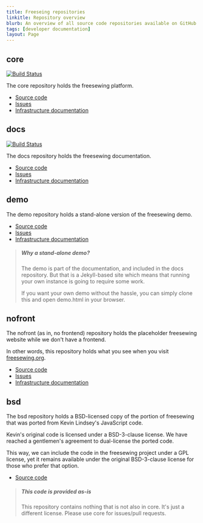 ```yaml
---
title: Freeseing repositories
linkitle: Repository overview
blurb: An overview of all source code repositories available on GitHub
tags: [developer documentation]
layout: Page
---
```


## core

[![Build Status](https://travis-ci.org/freesewing/core.svg?branch=master)](https://travis-ci.org/freesewing/core)

The core repository holds the freesewing platform.

- [Source code](https://github.com/freesewing/core)
- [Issues](https://github.com/freesewing/core/issues)
- [Infrastructure documentation](/infrastructure#core)

## docs

[![Build Status](https://travis-ci.org/freesewing/docs.svg?branch=master)](https://travis-ci.org/freesewing/docs)

The docs repository holds the freesewing documentation.

- [Source code](https://github.com/freesewing/docs)
- [Issues](https://github.com/freesewing/docs/issues)
- [Infrastructure documentation](/infrastructure#docs)

## demo

The demo repository holds a stand-alone version of the freesewing demo.

- [Source code](https://github.com/freesewing/demo)
- [Issues](https://github.com/freesewing/demo/issues)
- [Infrastructure documentation](/infrastructure#demo)

> <h5 class='notoc'>Why a stand-alone demo?</h5>
>
> The demo is part of the documentation, and included in the 
> docs repository. But that is a Jekyll-based site which means
> that running your own instance is going to require some work.
>
> If you want your own demo without the hassle, you can simply clone 
> this and open demo.html in your browser.

## nofront

The nofront (as in, no frontend) repository holds the placeholder 
freesewing website while we don't have a frontend.

In other words, this repository holds what you see when 
you visit [freesewing.org](https://freesewing.org/).

- [Source code](https://github.com/freesewing/nofront)
- [Issues](https://github.com/freesewing/nofront/issues)
- [Infrastructure documentation](/infrastructure#nofront)

## bsd

The bsd repository holds a
BSD-licensed copy of the portion of freesewing 
that was ported from Kevin Lindsey's JavaScript code.

Kevin's original code is licensed under a BSD-3-clause license.
We have reached a gentlemen's agreement to dual-license the ported code.

This way, we can include the code in the freesewing project under a GPL license, 
yet it remains available under the original BSD-3-clause license for those 
who prefer that option.

- [Source code](https://github.com/freesewing/bsd)

> <h5>This code is provided as-is</h5>
>
> This repository contains nothing that is not also
> in core. It's just a different license. Please use
> core for issues/pull requests.


